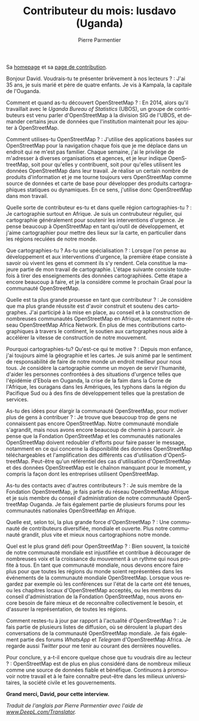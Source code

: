 ﻿---
title: "Contributeur du mois: lusdavo (Uganda)"
featured:
layout: post
category: motm
author: Pierre Parmentier
lang: fr
---

Sa [homepage](https://www.openstreetmap.org/user/lusdavo) et sa [page de contribution](https://hdyc.neis-one.org/?lusdavo).

Bonjour David. Voudrais-tu te présenter brièvement à nos lecteurs ?
: J'ai 35 ans, je suis marié et père de quatre enfants. Je vis à Kampala, la capitale de l'Ouganda.

Comment et quand as-tu découvert OpenStreetMap ?
: En 2014, alors qu'il travaillait avec le *Uganda Bureau of Statistics* (UBOS), un groupe de contributeurs est venu parler d'OpenStreetMap à la division SIG de l'UBOS, et demander certains jeux de données que l'institution maintenait pour les ajouter à OpenStreetMap.

Comment utilises-tu OpenStreetMap ?
: J'utilise des applications basées sur OpenStreetMap pour la navigation chaque fois que je me déplace dans un endroit qui ne m'est pas familier. Chaque semaine, j'ai le privilège de m'adresser à diverses organisations et agences, et je leur indique OpenStreetMap, soit pour qu'elles y contribuent, soit pour qu'elles utilisent les données OpenStreetMap dans leur travail. Je réalise un certain nombre de produits d'information et je me tourne toujours vers OpenStreetMap comme source de données et carte de base pour développer des produits cartographiques statiques ou dynamiques. En ce sens, j'utilise donc OpenStreetMap dans mon travail.

Quelle sorte de contributeur es-tu et dans quelle région cartographies-tu ?
: Je cartographie surtout en Afrique. Je suis un contrubuteur régulier, qui cartographie généralement pour soutenir les interventions d'urgence. Je pense beaucoup à OpenStreetMap en tant qu'outil de développement, et j'aime cartographier pour mettre des lieux sur la carte, en particulier dans les régions reculées de notre monde.

Que cartographies-tu ? As-tu une spécialisation ?
: Lorsque l'on pense au développement et aux interventions d'urgence, la première étape consiste à savoir où vivent les gens et comment ils s'y rendent. Cela constitue la majeure partie de mon travail de cartographie. L'étape suivante consiste toutefois à tirer des enseignements des données cartographiées. Cette étape a encore beaucoup à faire, et je la considère comme le prochain Graal pour la communauté OpenStreetMap.

Quelle est ta plus grande prouesse en tant que contributeur ?
: Je considère que ma plus grande réussite est d'avoir construit et soutenu des cartographes. J'ai participé à la mise en place, au conseil et à la construction de nombreuses communautés OpenStreetMap en Afrique, notamment notre réseau OpenStreetMap Africa Network. En plus de mes contributions cartographiques à travers le continent, le soutien aux cartographes nous aide à accélérer la vitesse de construction de notre mouvement.

Pourquoi cartographies-tu? Qu'est-ce qui te motive ?
: Depuis mon enfance, j'ai toujours aimé la géographie et les cartes. Je suis animé par le sentiment de responsabilité de faire de notre monde un endroit meilleur pour nous tous. Je considère la cartographie comme un moyen de servir l'humanité, d'aider les personnes confrontées à des situations d'urgence telles que l'épidémie d'Ebola en Ouganda, la crise de la faim dans la Corne de l'Afrique, les ouragans dans les Amériques, les typhons dans la région du Pacifique Sud ou à des fins de développement telles que la prestation de services.

As-tu des idées pour élargir la communauté OpenStreetMap, pour motiver plus de gens à contribuer ?
: Je trouve que beaucoup trop de gens ne connaissent pas encore OpenStreetMap. Notre communauté mondiale s'agrandit, mais nous avons encore beaucoup de chemin à parcourir. Je pense que la Fondation OpenStreetMap et les communautés nationales OpenStreetMap doivent redoubler d'efforts pour faire passer le message, notamment en ce qui concerne la disponibilité des données OpenStreetMap téléchargeables et l'amplification des différents cas d'utilisation d'OpenStreetMap. Peut-être qu'un référentiel des cas d'utilisation d'OpenStreetMap et des données OpenStreetMap est le chaînon manquant pour le moment, y compris la façon dont les entreprises utilisent OpenStreetMap.

As-tu des contacts avec d'autres contributeurs ?
: Je suis membre de la Fondation OpenStreetMap, je fais partie du réseau OpenStreetMap Afrique et je suis membre du conseil d'administration de notre communauté OpenStreetMap Ouganda. Je fais également partie de plusieurs forums pour les communautés nationales OpenStreetMap en Afrique.

Quelle est, selon toi, la plus grande force d'OpenStreetMap ?
: Une communauté de contributeurs diversifiée, mondiale et ouverte. Plus notre communauté grandit, plus vite et mieux nous cartographions notre monde.

Quel est le plus grand défi pour OpenStreetMap ?
: Bien souvent, la toxicité de notre communauté mondiale est injustifiée et contribue à décourager de nombreuses voix et la croissance du mouvement à un rythme qui nous profite à tous. En tant que communauté mondiale, nous devons encore faire plus pour que toutes les régions du monde soient représentées dans les événements de la communauté mondiale OpenStreetMap. Lorsque vous regardez par exemple où les conférences sur l'état de la carte ont été tenues, ou les chapitres locaux d'OpenStreetMap acceptés, ou les membres du conseil d'administration de la Fondation OpenStreetMap, nous avons encore besoin de faire mieux et de reconnaître collectivement le besoin, et d'assurer la représentation, de toutes les régions.

Comment restes-tu à jour par rapport à l'actualité d'OpenStreetMap ?
: Je fais partie de plusieurs listes de diffusion, où se déroulent la plupart des conversations de la communauté OpenStreetMap mondiale. Je fais également partie des forums *WhatsApp* et *Telegram* d'OpenStreetMap Africa. Je regarde aussi *Twitter* pour me tenir au courant des dernières nouvelles.

Pour conclure, y a-t-il encore quelque chose que tu voudrais dire au lecteur ?
: OpenStreetMap est de plus en plus considéré dans de nombreux milieux comme une source de données fiable et bénéfique. Continuons à promouvoir notre travail et à le faire connaître peut-être dans les milieux universitaires, la société civile et les gouvernements.

**Grand merci, David, pour cette interview.**

*Traduit de l'anglais par Pierre Parmentier avec l'aide de www.DeepL.com/Translator.*
